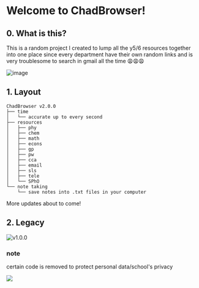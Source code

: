 # Welcome to ChadBrowser!
## 0. What is this?
This is a random project I created to lump all the y5/6 resources together into one place since every department have their own random links and is very troublesome to search in gmail all the time 😩😩😩

![image](https://github.com/cpp-johnny/ChadBrowser/assets/119715263/100881ef-3dff-42ed-87df-f64a1ba08909)

## 1. Layout

```
ChadBrowser v2.0.0
├── time
│   └── accurate up to every second
├── resources
│   ├── phy
│   ├── chem
│   ├── math
│   ├── econs
│   ├── gp
│   ├── pw
│   ├── cca
│   ├── email
│   ├── sls
│   ├── tele
│   └── SPhO
└── note taking
    └── save notes into .txt files in your computer
```
More updates about to come!

## 2. Legacy
![v1.0.0](https://github.com/cpp-johnny/y5-resources)

### note
certain code is removed to protect personal data/school's privacy



![](https://img.shields.io/badge/version-2.0.0-6A5ACD)
